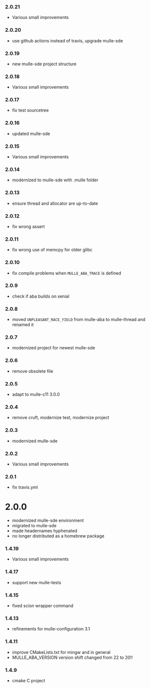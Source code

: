 ### 2.0.21

* Various small improvements

### 2.0.20

* use github actions instead of travis, upgrade mulle-sde

### 2.0.19

* new mulle-sde project structure

### 2.0.18

* Various small improvements

### 2.0.17

* fix test sourcetree

### 2.0.16

* updated mulle-sde

### 2.0.15

* Various small improvements

### 2.0.14

* modernized to mulle-sde with .mulle folder

### 2.0.13

* ensure thread and allocator are up-to-date

### 2.0.12

* fix wrong assert

### 2.0.11

* fix wrong use of memcpy for older glibc

### 2.0.10

* fix compile problems when `MULLE_ABA_TRACE` is defined

### 2.0.9

* check if aba builds on xenial

### 2.0.8

* moved `UNPLEASANT_RACE_YIELD` from mulle-aba to mulle-thread and renamed it

### 2.0.7

* modernized project for newest mulle-sde

### 2.0.6

* remove obsolete file

### 2.0.5

* adapt to mulle-c11 3.0.0

### 2.0.4

* remove cruft, modernize test, modernize project

### 2.0.3

* modernized mulle-sde

### 2.0.2

* Various small improvements

### 2.0.1

* fix travis.yml

# 2.0.0

* modernized mulle-sde environment
* migrated to mulle-sde
* made headernames hyphenated
* no longer distributed as a homebrew package

### 1.4.19

* Various small improvements

### 1.4.17

* support new mulle-tests

### 1.4.15

* fixed scion wrapper command

### 1.4.13

* refinements for mulle-configuration 3.1

### 1.4.11

* improve CMakeLists.txt for mingw and in general
* MULLE_ABA_VERSION version shift changed from 22 to 20!!

### 1.4.9

* cmake C project
